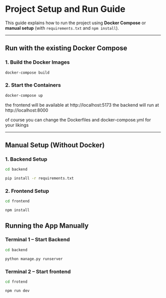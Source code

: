 # Project Setup and Run Guide

This guide explains how to run the project using **Docker Compose** or **manual setup** (with `requirements.txt` and `npm install`).

---

##  Run with  the existing Docker Compose 

### 1. Build the Docker Images

```bash
docker-compose build
```
### 2. Start the Containers
```bash
docker-compose up
```
the frontend will be available at http://localhost:5173
the backend will run at http://localhost:8000

of course you can change the Dockerfiles and docker-compose.yml for your likings

---

##  Manual Setup (Without Docker)

### 1. Backend Setup
```bash
cd backend
```
```bash
pip install -r requirements.txt
```

### 2. Frontend Setup
```bash
cd frontend
```
```bash
npm install
```
##  Running the App Manually
### Terminal 1 – Start Backend
```bash
cd backend
```
```bash
python manage.py runserver
```
### Terminal 2 – Start frontend
```bash
cd frotend
```
```bash
npm run dev
```



